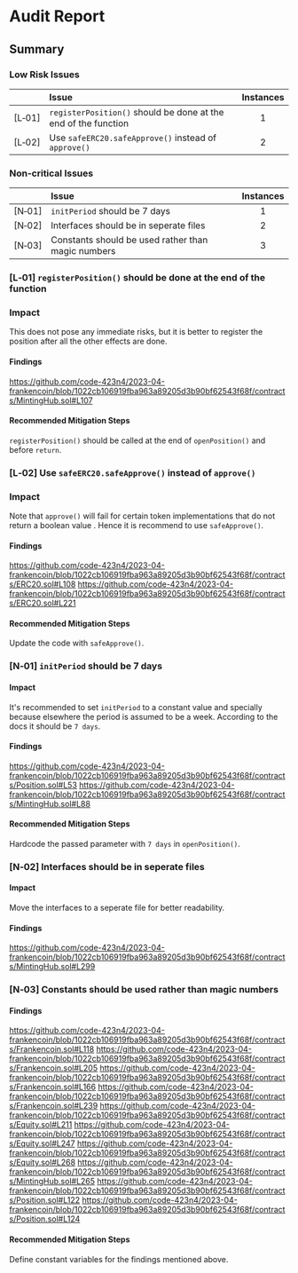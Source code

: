 # Audit Report

## Summary

### Low Risk Issues
| |Issue|Instances|
|-|:-|:-:|
| [L&#x2011;01] | `registerPosition()` should be done at the end of the function | 1 | 
| [L&#x2011;02] | Use `safeERC20.safeApprove()` instead of `approve()`| 2 | 


### Non-critical Issues
| |Issue|Instances|
|-|:-|:-:|
| [N&#x2011;01] | `initPeriod` should be 7 days | 1 | 
| [N&#x2011;02] | Interfaces should be in seperate files | 2 | 
| [N&#x2011;03] | Constants should be used rather than magic numbers | 3 | 


### [L&#x2011;01] `registerPosition()` should be done at the end of the function

### Impact
This does not pose any immediate risks, but it is better to register the position after all the other effects are done.

#### Findings
https://github.com/code-423n4/2023-04-frankencoin/blob/1022cb106919fba963a89205d3b90bf62543f68f/contracts/MintingHub.sol#L107

#### Recommended Mitigation Steps
`registerPosition()` should be called at the end of `openPosition()` and before `return`.


### [L&#x2011;02] Use `safeERC20.safeApprove()` instead of `approve()`

### Impact
Note that `approve()` will fail for certain token implementations that do not return a boolean value . Hence it is recommend to use `safeApprove()`.

#### Findings
https://github.com/code-423n4/2023-04-frankencoin/blob/1022cb106919fba963a89205d3b90bf62543f68f/contracts/ERC20.sol#L108
https://github.com/code-423n4/2023-04-frankencoin/blob/1022cb106919fba963a89205d3b90bf62543f68f/contracts/ERC20.sol#L221

#### Recommended Mitigation Steps
Update the code with `safeApprove()`.


### [N&#x2011;01]  `initPeriod` should be 7 days

#### Impact
It's recommended to set `initPeriod` to a constant value and specially because elsewhere the period is assumed to be a week. According to the docs it should be `7 days`. 

#### Findings
https://github.com/code-423n4/2023-04-frankencoin/blob/1022cb106919fba963a89205d3b90bf62543f68f/contracts/Position.sol#L53
https://github.com/code-423n4/2023-04-frankencoin/blob/1022cb106919fba963a89205d3b90bf62543f68f/contracts/MintingHub.sol#L88


#### Recommended Mitigation Steps
Hardcode the passed parameter with `7 days` in `openPosition()`.

### [N&#x2011;02]  Interfaces should be in seperate files

#### Impact
Move the interfaces to a seperate file for better readability.

#### Findings
https://github.com/code-423n4/2023-04-frankencoin/blob/1022cb106919fba963a89205d3b90bf62543f68f/contracts/MintingHub.sol#L299

### [N&#x2011;03]  Constants should be used rather than magic numbers

#### Findings
https://github.com/code-423n4/2023-04-frankencoin/blob/1022cb106919fba963a89205d3b90bf62543f68f/contracts/Frankencoin.sol#L118
https://github.com/code-423n4/2023-04-frankencoin/blob/1022cb106919fba963a89205d3b90bf62543f68f/contracts/Frankencoin.sol#L205
https://github.com/code-423n4/2023-04-frankencoin/blob/1022cb106919fba963a89205d3b90bf62543f68f/contracts/Frankencoin.sol#L166
https://github.com/code-423n4/2023-04-frankencoin/blob/1022cb106919fba963a89205d3b90bf62543f68f/contracts/Frankencoin.sol#L239
https://github.com/code-423n4/2023-04-frankencoin/blob/1022cb106919fba963a89205d3b90bf62543f68f/contracts/Equity.sol#L211
https://github.com/code-423n4/2023-04-frankencoin/blob/1022cb106919fba963a89205d3b90bf62543f68f/contracts/Equity.sol#L247
https://github.com/code-423n4/2023-04-frankencoin/blob/1022cb106919fba963a89205d3b90bf62543f68f/contracts/Equity.sol#L268
https://github.com/code-423n4/2023-04-frankencoin/blob/1022cb106919fba963a89205d3b90bf62543f68f/contracts/MintingHub.sol#L265
https://github.com/code-423n4/2023-04-frankencoin/blob/1022cb106919fba963a89205d3b90bf62543f68f/contracts/Position.sol#L122
https://github.com/code-423n4/2023-04-frankencoin/blob/1022cb106919fba963a89205d3b90bf62543f68f/contracts/Position.sol#L124

#### Recommended Mitigation Steps
Define constant variables for the findings mentioned above.